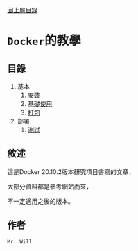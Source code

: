 [回上層目錄](../README.md)

# `Docker`的教學

## **目錄**
01. 基本
    01. [安裝](01_基本/01_安裝.md)
    02. [基礎使用](01_基本/02_基礎使用.md)
    03. [打包](01_基本/03_打包.md)
02. 部署
    01. [測試](02_部署/01_測試.md)

## **敘述**
這是Docker 20.10.2版本研究項目書寫的文章，

大部分資料都是參考網站而來，

不一定適用之後的版本。

## **作者**
`Mr. Will`
